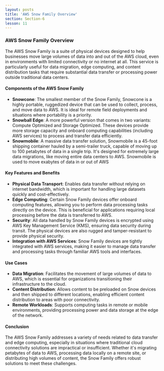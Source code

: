 ```yaml
---
layout: posts
title: 'AWS Snow Family Overview'
section: Section-6
lesson: 11
---
```


### AWS Snow Family Overview

The AWS Snow Family is a suite of physical devices designed to help businesses move large volumes of data into and out of the AWS cloud, even in environments with limited connectivity or no internet at all. This service is particularly useful for data migration, edge computing, and content distribution tasks that require substantial data transfer or processing power outside traditional data centers.

#### Components of the AWS Snow Family

- **Snowcone**: The smallest member of the Snow Family, Snowcone is a highly portable, ruggedized device that can be used to collect, process, and move data to AWS. It is ideal for remote field deployments and situations where portability is a priority.
- **Snowball Edge**: A more powerful version that comes in two variants: Compute Optimized and Storage Optimized. These devices provide more storage capacity and onboard computing capabilities (including AWS services) to process and transfer data efficiently.
- **Snowmobile**: A massive data transfer solution, Snowmobile is a 45-foot shipping container hauled by a semi-trailer truck, capable of moving up to 100 petabytes of data in a single trip. It's designed for extremely large data migrations, like moving entire data centers to AWS. Snowmobile is used to move exabytes of data in or out of AWS

#### Key Features and Benefits

- **Physical Data Transport**: Enables data transfer without relying on internet bandwidth, which is important for handling large datasets quickly and cost-effectively.
- **Edge Computing**: Certain Snow Family devices offer onboard computing features, allowing you to perform data processing tasks directly on the device. This is beneficial for applications requiring local processing before the data is transferred to AWS.
- **Security**: All data handled by Snow Family devices is encrypted using AWS Key Management Service (KMS), ensuring data security during transit. The physical devices are also rugged and tamper-resistant to provide physical security.
- **Integration with AWS Services**: Snow Family devices are tightly integrated with AWS services, making it easier to manage data transfer and processing tasks through familiar AWS tools and interfaces.

#### Use Cases

- **Data Migration**: Facilitates the movement of large volumes of data to AWS, which is essential for organizations transitioning their infrastructure to the cloud.
- **Content Distribution**: Allows content to be preloaded on Snow devices and then shipped to different locations, enabling efficient content distribution to areas with poor connectivity.
- **Remote Workloads**: Supports computing tasks in remote or mobile environments, providing processing power and data storage at the edge of the network.

#### Conclusion

The AWS Snow Family addresses a variety of needs related to data transfer and edge computing, especially in situations where traditional cloud connectivity solutions are impractical or insufficient. Whether it's migrating petabytes of data to AWS, processing data locally on a remote site, or distributing high volumes of content, the Snow Family offers robust solutions to meet these challenges.
